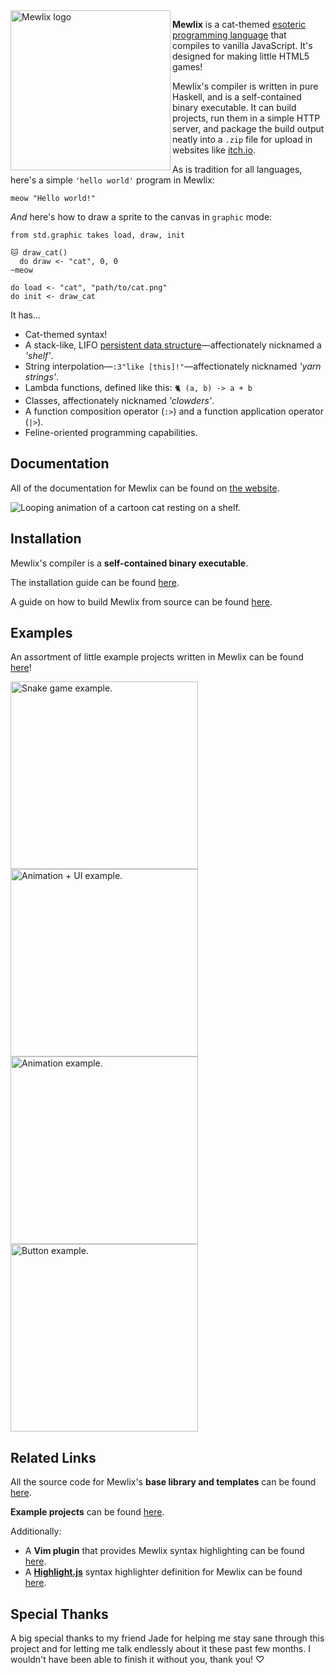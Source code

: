 <img align="left" width="256" height="256" src="logo.svg" alt="Mewlix logo">

**Mewlix** is a cat-themed [esoteric programming language][5] that compiles to vanilla JavaScript. It's designed for making little HTML5 games!

Mewlix's compiler is written in pure Haskell, and is a self-contained binary executable. It can build projects, run them in a simple HTTP server, and package the build output neatly into a `.zip` file for upload in websites like [itch.io][6].

As is tradition for all languages, here's a simple `'hello world'` program in Mewlix:

```mewlix
meow "Hello world!"
```

*And* here's how to draw a sprite to the canvas in `graphic` mode:

```mewlix
from std.graphic takes load, draw, init

🐱 draw_cat()
  do draw <- "cat", 0, 0
~meow

do load <- "cat", "path/to/cat.png"
do init <- draw_cat
```

It has...
 
- Cat-themed syntax!
- A stack-like, LIFO [persistent data structure][7]—affectionately nicknamed a *'shelf'*.
- String interpolation—`:3"like [this]!"`—affectionately nicknamed *'yarn strings'*.
- Lambda functions, defined like this: `🐈 (a, b) -> a + b`
- Classes, affectionately nicknamed *'clowders'*.
- A function composition operator (`:>`) and a function application operator (`|>`).
- Feline-oriented programming capabilities.

## Documentation

All of the documentation for Mewlix can be found on [the website][1].

![Looping animation of a cartoon cat resting on a shelf.](https://github.com/kbmackenzie/mewlix/wiki/imgs/cat-shelf.webp)

## Installation

Mewlix's compiler is a **self-contained binary executable**.

The installation guide can be found [here](./INSTALL.md).

A guide on how to build Mewlix from source can be found [here](./INSTALL.md#build-from-source).

## Examples

An assortment of little example projects written in Mewlix can be found [here][4]!

<p float="left">
  <a href="https://github.com/kbmackenzie/mewlix-examples/tree/main/08%20-%20snake%20game">
    <img width="300" height="300" src="https://github.com/kbmackenzie/mewlix/wiki/previews/mewlix-snake.webp" alt="Snake game example.">
  </a>
  <a href="https://github.com/kbmackenzie/mewlix-examples/tree/main/09%20-%20animation%20%2B%20ui">
    <img width="300" height="300" src="https://github.com/kbmackenzie/mewlix/wiki/previews/mewlix-anim.webp" alt="Animation + UI example.">
  </a>
  <a href="https://github.com/kbmackenzie/mewlix-examples/tree/main/03%20-%20animation">
    <img width="300" height="300" src="https://github.com/kbmackenzie/mewlix/wiki/previews/mewlix-balloon.webp" alt="Animation example.">
  </a>
  <a href="https://github.com/kbmackenzie/mewlix-examples/tree/main/05%20-%20playing%20sound">
    <img width="300" height="300" src="https://github.com/kbmackenzie/mewlix/wiki/previews/mewlix-button.webp" alt="Button example.">
  </a>
</p>


## Related Links

All the source code for Mewlix's **base library and templates** can be found [here][3].

**Example projects** can be found [here][4].

Additionally:

- A **Vim plugin** that provides Mewlix syntax highlighting can be found [here][8].
- A [**Highlight.js**][10] syntax highlighter definition for Mewlix can be found [here][9].

## Special Thanks

A big special thanks to my friend Jade for helping me stay sane through this project and for letting me talk endlessly about it these past few months. I wouldn't have been able to finish it without you, thank you! ♡

[1]: https://kbmackenzie.xyz/projects/mewlix
[2]: https://kbmackenzie.xyz/projects/mewlix/faq
[3]: https://github.com/kbmackenzie/mewlix-base
[4]: https://github.com/kbmackenzie/mewlix-examples
[5]: https://en.wikipedia.org/wiki/Esoteric_programming_language
[6]: https://itch.io/
[7]: https://en.wikipedia.org/wiki/Persistent_data_structure
[8]: https://github.com/kbmackenzie/mewlix.vim
[9]: https://github.com/kbmackenzie/mewlix-highlight
[10]: https://github.com/highlightjs/highlight.js
